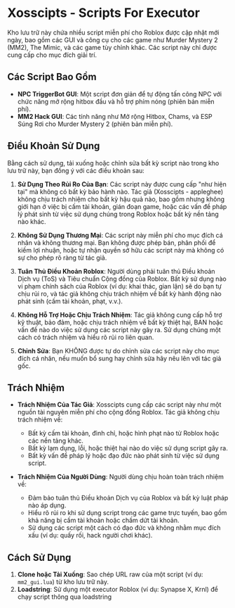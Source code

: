 # Xosscipts - Scripts For Executor

Kho lưu trữ này chứa nhiều script miễn phí cho Roblox được cập nhật mới ngày, bao gồm các GUI và công cụ cho các game như Murder Mystery 2 (MM2), The Mimic, và các game tùy chỉnh khác. Các script này chỉ được cung cấp cho mục đích giải trí.

## Các Script Bao Gồm
- **NPC TriggerBot GUI**: Một script đơn giản để tự động tấn công NPC với chức năng mở rộng hitbox đầu và hỗ trợ phím nóng (phiên bản miễn phí).
- **MM2 Hack GUI**: Các tính năng như Mở rộng Hitbox, Chams, và ESP Súng Rơi cho Murder Mystery 2 (phiên bản miễn phí).

## Điều Khoản Sử Dụng
Bằng cách sử dụng, tải xuống hoặc chỉnh sửa bất kỳ script nào trong kho lưu trữ này, bạn đồng ý với các điều khoản sau:

1. **Sử Dụng Theo Rủi Ro Của Bạn**: Các script này được cung cấp "như hiện tại" mà không có bất kỳ bảo hành nào. Tác giả (Xosscipts - appleghee) không chịu trách nhiệm cho bất kỳ hậu quả nào, bao gồm nhưng không giới hạn ở việc bị cấm tài khoản, gián đoạn game, hoặc các vấn đề pháp lý phát sinh từ việc sử dụng chúng trong Roblox hoặc bất kỳ nền tảng nào khác.

2. **Không Sử Dụng Thương Mại**: Các script này miễn phí cho mục đích cá nhân và không thương mại. Bạn không được phép bán, phân phối để kiếm lợi nhuận, hoặc tự nhận quyền sở hữu các script này mà không có sự cho phép rõ ràng từ tác giả.

3. **Tuân Thủ Điều Khoản Roblox**: Người dùng phải tuân thủ Điều khoản Dịch vụ (ToS) và Tiêu chuẩn Cộng đồng của Roblox. Bất kỳ sử dụng nào vi phạm chính sách của Roblox (ví dụ: khai thác, gian lận) sẽ do bạn tự chịu rủi ro, và tác giả không chịu trách nhiệm về bất kỳ hành động nào phát sinh (cấm tài khoản, phạt, v.v.).

4. **Không Hỗ Trợ Hoặc Chịu Trách Nhiệm**: Tác giả không cung cấp hỗ trợ kỹ thuật, bảo đảm, hoặc chịu trách nhiệm về bất kỳ thiệt hại, BAN hoặc vấn đề nào do việc sử dụng các script này gây ra. Sử dụng chúng một cách có trách nhiệm và hiểu rõ rủi ro liên quan.

5. **Chỉnh Sửa**: Bạn KHÔNG được tự do chỉnh sửa các script này cho mục đích cá nhân, nếu muốn bổ sung hay chỉnh sửa hãy nêu lên với tác giả gốc.

## Trách Nhiệm
- **Trách Nhiệm Của Tác Giả**: Xosscipts cung cấp các script này như một nguồn tài nguyên miễn phí cho cộng đồng Roblox. Tác giả không chịu trách nhiệm về:
  - Bất kỳ cấm tài khoản, đình chỉ, hoặc hình phạt nào từ Roblox hoặc các nền tảng khác.
  - Bất kỳ lạm dụng, lỗi, hoặc thiệt hại nào do việc sử dụng script gây ra.
  - Bất kỳ vấn đề pháp lý hoặc đạo đức nào phát sinh từ việc sử dụng script.

- **Trách Nhiệm Của Người Dùng**: Người dùng chịu hoàn toàn trách nhiệm về:
  - Đảm bảo tuân thủ Điều khoản Dịch vụ của Roblox và bất kỳ luật pháp nào áp dụng.
  - Hiểu rõ rủi ro khi sử dụng script trong các game trực tuyến, bao gồm khả năng bị cấm tài khoản hoặc chấm dứt tài khoản.
  - Sử dụng các script một cách có đạo đức và không nhằm mục đích xấu (ví dụ: quấy rối, hack người chơi khác).

## Cách Sử Dụng
1. **Clone hoặc Tải Xuống**: Sao chép URL raw của một script (ví dụ: `mm2_gui.lua`) từ kho lưu trữ này.
2. **Loadstring**: Sử dụng một executor Roblox (ví dụ: Synapse X, Krnl) để chạy script thông qua loadstring
